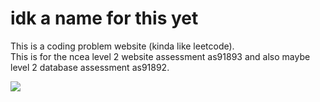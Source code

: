 # idk a name for this yet

This is a coding problem website (kinda like leetcode).  
This is for the ncea level 2 website assessment as91893 and also maybe level 2 database assessment as91892.  

![](https://raw.githubusercontent.com/haventthoughtofanameyet/.github/master/profile/assets/Architecture.png)